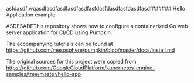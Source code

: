 asfdasdf:wqasdfasdfasdfasdfasdfasfdasfdasdfasfdasdfasdf###### Hello Application example

ASDFSADFThis repository shows how to configure a containerized Go web server
application for CI/CD using Pumpkin.

The accompanying tutorials can be found at 
https://github.com/mesosphere/pumpkin/blob/master/docs/install.md

The original sources for this project were copied from 
https://github.com/GoogleCloudPlatform/kubernetes-engine-samples/tree/master/hello-app
